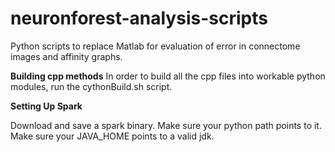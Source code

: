 # neuronforest-analysis-scripts
Python scripts to replace Matlab for evaluation of error in connectome images and affinity graphs.

**Building cpp methods**
In order to build all the cpp files into workable python modules, run the cythonBuild.sh script.

**Setting Up Spark**

Download and save a spark binary.  Make sure your python path points to it.
Make sure your JAVA_HOME points to a valid jdk.